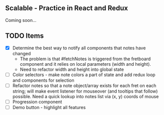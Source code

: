 ## Scalable - Practice in React and Redux

Coming soon...

## TODO Items
- [X] Determine the best way to notify all components that notes have changed
  + The problem is that #fetchNotes is triggered from the fretboard component and it relies on local parameters (width and height).
  + Need to refactor width and height into global state
- [ ] Color selectors - make note colors a part of state and add redux loop and components for selection
- [ ] Refactor notes so that a note object/array exists for each fret on each string; will make event listener for mouseover (and tooltips that follow) possible. Need a quick lookup into notes list via (x, y) coords of mouse
- [ ] Progression component
- [ ] Demo button - highlight all features
